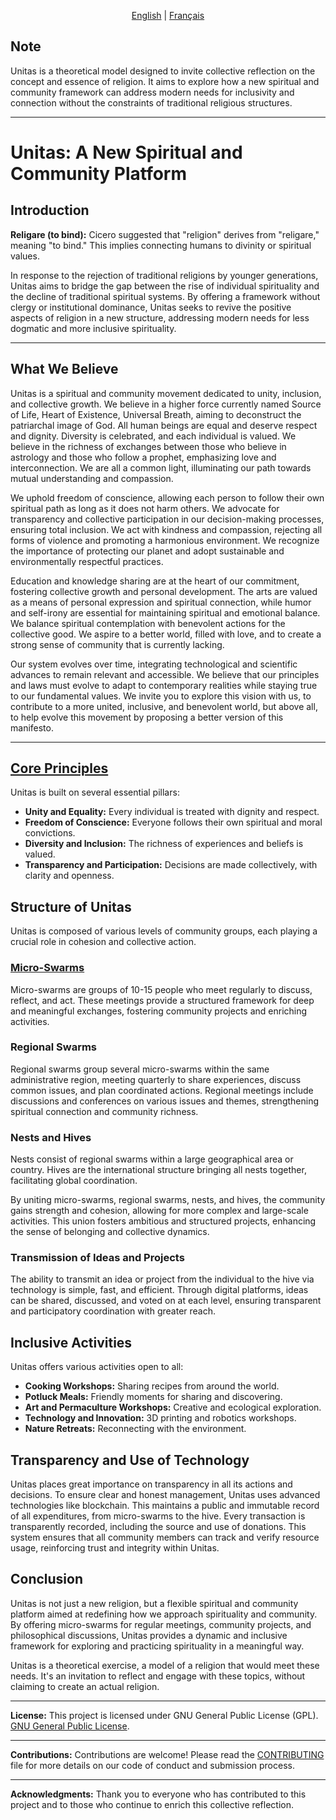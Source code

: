 <p align="center">
  <a href="README.md">English</a> |
  <a href="README.fr.md">Français</a>


## Note

Unitas is a theoretical model designed to invite collective reflection on the concept and essence of religion. It aims to explore how a new spiritual and community framework can address modern needs for inclusivity and connection without the constraints of traditional religious structures.

---
  
# Unitas: A New Spiritual and Community Platform

## Introduction

**Religare (to bind):** Cicero suggested that "religion" derives from "religare," meaning "to bind." This implies connecting humans to divinity or spiritual values.

In response to the rejection of traditional religions by younger generations, Unitas aims to bridge the gap between the rise of individual spirituality and the decline of traditional spiritual systems. By offering a framework without clergy or institutional dominance, Unitas seeks to revive the positive aspects of religion in a new structure, addressing modern needs for less dogmatic and more inclusive spirituality.

---
## What We Believe

Unitas is a spiritual and community movement dedicated to unity, inclusion, and collective growth. We believe in a higher force currently named Source of Life, Heart of Existence, Universal Breath, aiming to deconstruct the patriarchal image of God. All human beings are equal and deserve respect and dignity. Diversity is celebrated, and each individual is valued. We believe in the richness of exchanges between those who believe in astrology and those who follow a prophet, emphasizing love and interconnection. We are all a common light, illuminating our path towards mutual understanding and compassion.

We uphold freedom of conscience, allowing each person to follow their own spiritual path as long as it does not harm others. We advocate for transparency and collective participation in our decision-making processes, ensuring total inclusion. We act with kindness and compassion, rejecting all forms of violence and promoting a harmonious environment. We recognize the importance of protecting our planet and adopt sustainable and environmentally respectful practices.

Education and knowledge sharing are at the heart of our commitment, fostering collective growth and personal development. The arts are valued as a means of personal expression and spiritual connection, while humor and self-irony are essential for maintaining spiritual and emotional balance. We balance spiritual contemplation with benevolent actions for the collective good. We aspire to a better world, filled with love, and to create a strong sense of community that is currently lacking.

Our system evolves over time, integrating technological and scientific advances to remain relevant and accessible. We believe that our principles and laws must evolve to adapt to contemporary realities while staying true to our fundamental values. We invite you to explore this vision with us, to contribute to a more united, inclusive, and benevolent world, but above all, to help evolve this movement by proposing a better version of this manifesto.

---

## [Core Principles](/en/PRINCIPLES.md)

Unitas is built on several essential pillars:
- **Unity and Equality:** Every individual is treated with dignity and respect.
- **Freedom of Conscience:** Everyone follows their own spiritual and moral convictions.
- **Diversity and Inclusion:** The richness of experiences and beliefs is valued.
- **Transparency and Participation:** Decisions are made collectively, with clarity and openness.

## Structure of Unitas

Unitas is composed of various levels of community groups, each playing a crucial role in cohesion and collective action.

### [Micro-Swarms](en/microswarms.md)
Micro-swarms are groups of 10-15 people who meet regularly to discuss, reflect, and act. These meetings provide a structured framework for deep and meaningful exchanges, fostering community projects and enriching activities.

### Regional Swarms
Regional swarms group several micro-swarms within the same administrative region, meeting quarterly to share experiences, discuss common issues, and plan coordinated actions. Regional meetings include discussions and conferences on various issues and themes, strengthening spiritual connection and community richness.

### Nests and Hives
Nests consist of regional swarms within a large geographical area or country. Hives are the international structure bringing all nests together, facilitating global coordination.

By uniting micro-swarms, regional swarms, nests, and hives, the community gains strength and cohesion, allowing for more complex and large-scale activities. This union fosters ambitious and structured projects, enhancing the sense of belonging and collective dynamics.

### Transmission of Ideas and Projects
The ability to transmit an idea or project from the individual to the hive via technology is simple, fast, and efficient. Through digital platforms, ideas can be shared, discussed, and voted on at each level, ensuring transparent and participatory coordination with greater reach.

## Inclusive Activities

Unitas offers various activities open to all:
- **Cooking Workshops:** Sharing recipes from around the world.
- **Potluck Meals:** Friendly moments for sharing and discovering.
- **Art and Permaculture Workshops:** Creative and ecological exploration.
- **Technology and Innovation:** 3D printing and robotics workshops.
- **Nature Retreats:** Reconnecting with the environment.

## Transparency and Use of Technology

Unitas places great importance on transparency in all its actions and decisions. To ensure clear and honest management, Unitas uses advanced technologies like blockchain. This maintains a public and immutable record of all expenditures, from micro-swarms to the hive. Every transaction is transparently recorded, including the source and use of donations. This system ensures that all community members can track and verify resource usage, reinforcing trust and integrity within Unitas.

## Conclusion

Unitas is not just a new religion, but a flexible spiritual and community platform aimed at redefining how we approach spirituality and community. By offering micro-swarms for regular meetings, community projects, and philosophical discussions, Unitas provides a dynamic and inclusive framework for exploring and practicing spirituality in a meaningful way.

Unitas is a theoretical exercise, a model of a religion that would meet these needs. It's an invitation to reflect and engage with these topics, without claiming to create an actual religion.

---

**License:**
This project is licensed under GNU General Public License (GPL).
[GNU General Public License](https://www.gnu.org/licenses/gpl-3.0.en.html).


---

**Contributions:**
Contributions are welcome! Please read the <a href="CONTRIBUTING.md">CONTRIBUTING</a> file for more details on our code of conduct and submission process.

---


**Acknowledgments:**
Thank you to everyone who has contributed to this project and to those who continue to enrich this collective reflection.
